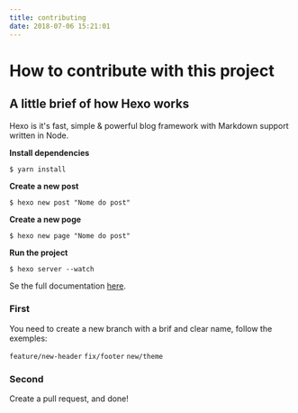 ```yaml
---
title: contributing
date: 2018-07-06 15:21:01
---
```


# How to contribute with this project

## A little brief of how Hexo works

Hexo is it's fast, simple & powerful blog framework with Markdown support written in Node.

**Install dependencies**

```shell
$ yarn install
```

**Create a new post**

```shell
$ hexo new post "Nome do post"
```

**Create a new poge**

```shell
$ hexo new page "Nome do post"
```

**Run the project**

```shell
$ hexo server --watch
```

Se the full documentation [here](https://hexo.io/).

### First

You need to create a new branch with a brif and clear name, follow the exemples:

`feature/new-header`
`fix/footer`
`new/theme`

### Second

Create a pull request, and done! 